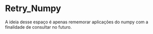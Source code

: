 # Retry_Numpy

A ideia desse espaço é apenas rememorar aplicações do numpy com a finalidade de consultar no futuro. 